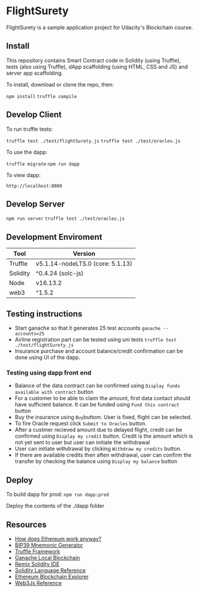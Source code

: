 # FlightSurety

FlightSurety is a sample application project for Udacity's Blockchain course.

## Install

This repository contains Smart Contract code in Solidity (using Truffle), tests (also using Truffle), dApp scaffolding (using HTML, CSS and JS) and server app scaffolding.

To install, download or clone the repo, then:

`npm install`
`truffle compile`

## Develop Client

To run truffle tests:

`truffle test ./test/flightSurety.js`
`truffle test ./test/oracles.js`

To use the dapp:

`truffle migrate`
`npm run dapp`

To view dapp:

`http://localhost:8000`

## Develop Server

`npm run server`
`truffle test ./test/oracles.js`

## Development Enviroment

| Tool     | Version                          |
| -------- | -------------------------------- |
| Truffle  | v5.1.14-nodeLTS.0 (core: 5.1.13) |
| Solidity | ^0.4.24 (solc-js)                |
| Node     | v16.13.2                         |
| web3     | ^1.5.2                           |

## Testing instructions

- Start ganache so that it generates 25 test accounts `ganache --accounts=25`
- Airline registration part can be tested using uni tests `truffle test ./test/flightSurety.js`
- Insurance purchase and account balance/credit confirmation can be done using UI of the dapp.

### Testing using dapp front end

- Balance of the data contract can be confirmed using `Display funds available with contract` button
- For a customer to be able to claim the amount, first data contact should have sufficient balance. It can be funded using `Fund this contract` button
- Buy the insurance using `Buy`buttom. User is fixed, flight can be selected.
- To fire Oracle request click `Submit to Oracles` button.
- After a custmer recieved amount due to delayed flight, credit can be confirmed using `Display my credit` button. Credit is the amount which is not yet sent to user but user can initiate the withdrawal
- User can initiate withdrawal by clicking `Withdraw my credits` button.
- If there are available credits then aften withdrawal, user can confirm the transfer by checking the balance using `Display my balance` button

## Deploy

To build dapp for prod:
`npm run dapp:prod`

Deploy the contents of the ./dapp folder

## Resources

- [How does Ethereum work anyway?](https://medium.com/@preethikasireddy/how-does-ethereum-work-anyway-22d1df506369)
- [BIP39 Mnemonic Generator](https://iancoleman.io/bip39/)
- [Truffle Framework](http://truffleframework.com/)
- [Ganache Local Blockchain](http://truffleframework.com/ganache/)
- [Remix Solidity IDE](https://remix.ethereum.org/)
- [Solidity Language Reference](http://solidity.readthedocs.io/en/v0.4.24/)
- [Ethereum Blockchain Explorer](https://etherscan.io/)
- [Web3Js Reference](https://github.com/ethereum/wiki/wiki/JavaScript-API)
